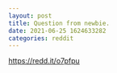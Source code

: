 ```yaml
--- 
layout: post 
title: Question from newbie. 
date: 2021-06-25 1624633282 
categories: reddit 
--- 
```

https://redd.it/o7pfpu